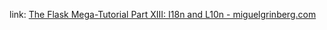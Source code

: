 link: [The Flask Mega-Tutorial Part XIII: I18n and L10n - miguelgrinberg.com](https://blog.miguelgrinberg.com/post/the-flask-mega-tutorial-part-xiii-i18n-and-l10n)